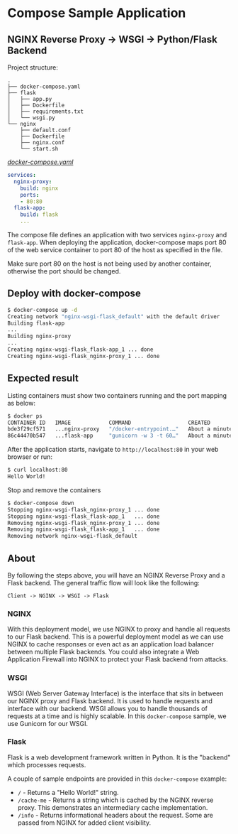 # Compose Sample Application

## NGINX Reverse Proxy -> WSGI -> Python/Flask Backend

Project structure:

```text
.
├── docker-compose.yaml
├── flask
│   ├── app.py
│   ├── Dockerfile
│   ├── requirements.txt
│   └── wsgi.py
└── nginx
    ├── default.conf
    ├── Dockerfile
    ├── nginx.conf
    └── start.sh
```

[_docker-compose.yaml_](docker-compose.yaml)

```yml
services:
  nginx-proxy:
    build: nginx
    ports:
    - 80:80
  flask-app:
    build: flask
    ...
```

The compose file defines an application with two services `nginx-proxy` and `flask-app`.
When deploying the application, docker-compose maps port 80 of the web service container to port 80 of the host as specified in the file.

Make sure port 80 on the host is not being used by another container, otherwise the port should be changed.

## Deploy with docker-compose

```bash
$ docker-compose up -d
Creating network "nginx-wsgi-flask_default" with the default driver
Building flask-app
...
Building nginx-proxy
...
Creating nginx-wsgi-flask_flask-app_1 ... done
Creating nginx-wsgi-flask_nginx-proxy_1 ... done
```

## Expected result

Listing containers must show two containers running and the port mapping as below:

```bash
$ docker ps
CONTAINER ID   IMAGE            COMMAND                  CREATED              STATUS                        PORTS                              NAMES
bde3f29cf571   ...nginx-proxy   "/docker-entrypoint.…"   About a minute ago   Up About a minute (healthy)   0.0.0.0:80->80/tcp                 ...nginx-proxy_1
86c44470b547   ...flask-app     "gunicorn -w 3 -t 60…"   About a minute ago   Up About a minute (healthy)   5000/tcp, 0.0.0.0:8000->8000/tcp   ...flask-app_1
```

After the application starts, navigate to `http://localhost:80` in your web browser or run:

```bash
$ curl localhost:80
Hello World!
```

Stop and remove the containers

```bash
$ docker-compose down
Stopping nginx-wsgi-flask_nginx-proxy_1 ... done
Stopping nginx-wsgi-flask_flask-app_1   ... done
Removing nginx-wsgi-flask_nginx-proxy_1 ... done
Removing nginx-wsgi-flask_flask-app_1   ... done
Removing network nginx-wsgi-flask_default
```

## About

By following the steps above, you will have an NGINX Reverse Proxy and a Flask backend. The general traffic flow will look like the following:

`Client -> NGINX -> WSGI -> Flask`

### NGINX

With this deployment model, we use NGINX to proxy and handle all requests to our Flask backend. This is a powerful deployment model as we can use NGINX to cache responses or even act as an application load balancer between multiple Flask backends. You could also integrate a Web Application Firewall into NGINX to protect your Flask backend from attacks.

### WSGI

WSGI (Web Server Gateway Interface) is the interface that sits in between our NGINX proxy and Flask backend. It is used to handle requests and interface with our backend. WSGI allows you to handle thousands of requests at a time and is highly scalable. In this `docker-compose` sample, we use Gunicorn for our WSGI.

### Flask

Flask is a web development framework written in Python. It is the "backend" which processes requests.

A couple of sample endpoints are provided in this `docker-compose` example:

* `/` - Returns a "Hello World!" string.
* `/cache-me` - Returns a string which is cached by the NGINX reverse proxy. This demonstrates an intermediary cache implementation.
* `/info` - Returns informational headers about the request. Some are passed from NGINX for added client visibility.
